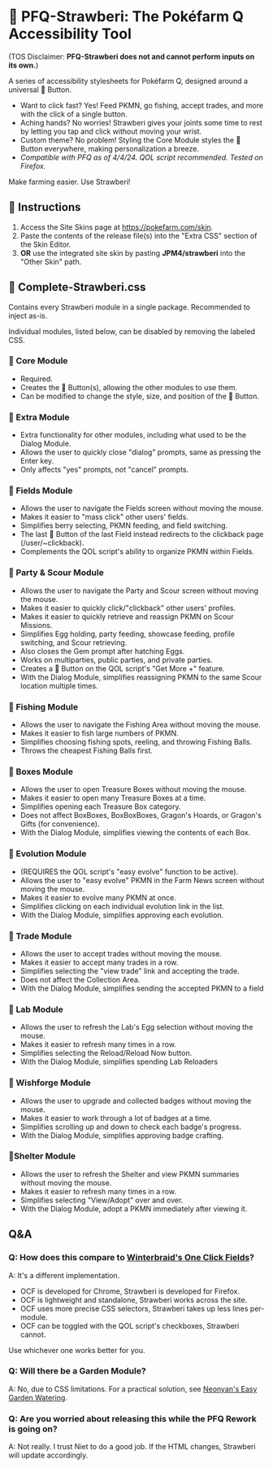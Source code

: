 # 🍓 PFQ-Strawberi: The Pokéfarm Q Accessibility Tool
(TOS Disclaimer: **PFQ-Strawberi does not and cannot perform inputs on its own.**)

A series of accessibility stylesheets for Pokéfarm Q, designed around a universal 🍓 Button.
- Want to click fast? Yes! Feed PKMN, go fishing, accept trades, and more with the click of a single button.
- Aching hands? No worries! Strawberi gives your joints some time to rest by letting you tap and click without moving your wrist.
- Custom theme? No problem! Styling the Core Module styles the 🍓 Button everywhere, making personalization a breeze.
- *Compatible with PFQ as of 4/4/24. QOL script recommended. Tested on Firefox.*

Make farming easier. Use Strawberi!

## 🍓 Instructions
1. Access the Site Skins page at https://pokefarm.com/skin.
2. Paste the contents of the release file(s) into the "Extra CSS" section of the Skin Editor.
3. **OR** use the integrated site skin by pasting **JPM4/strawberi** into the "Other Skin" path.

## 🍓 Complete-Strawberi.css
Contains every Strawberi module in a single package. Recommended to inject as-is.

Individual modules, listed below, can be disabled by removing the labeled CSS.

### 🍓 Core Module
- Required.
- Creates the 🍓 Button(s), allowing the other modules to use them.
- Can be modified to change the style, size, and position of the 🍓 Button.

### 🍓 Extra Module
- Extra functionality for other modules, including what used to be the Dialog Module.
- Allows the user to quickly close "dialog" prompts, same as pressing the Enter key.
- Only affects "yes" prompts, not "cancel" prompts.

### 🍓 Fields Module
- Allows the user to navigate the Fields screen without moving the mouse.
- Makes it easier to "mass click" other users' fields.
- Simplifies berry selecting, PKMN feeding, and field switching.
- The last 🍓 Button of the last Field instead redirects to the clickback page (/user/~clickback).
- Complements the QOL script's ability to organize PKMN within Fields.

### 🍓 Party & Scour Module
- Allows the user to navigate the Party and Scour screen without moving the mouse.
- Makes it easier to quickly click/"clickback" other users' profiles.
- Makes it easier to quickly retrieve and reassign PKMN on Scour Missions.
- Simplifies Egg holding, party feeding, showcase feeding, profile switching, and Scour retrieving.
- Also closes the Gem prompt after hatching Eggs.
- Works on multiparties, public parties, and private parties.
- Creates a 🍓 Button on the QOL script's "Get More +" feature.
- With the Dialog Module, simplifies reassigning PKMN to the same Scour location multiple times.

### 🍓 Fishing Module
- Allows the user to navigate the Fishing Area without moving the mouse.
- Makes it easier to fish large numbers of PKMN.
- Simplifies choosing fishing spots, reeling, and throwing Fishing Balls.
- Throws the cheapest Fishing Balls first.

### 🍓 Boxes Module
- Allows the user to open Treasure Boxes without moving the mouse.
- Makes it easier to open many Treasure Boxes at a time.
- Simplifies opening each Treasure Box category.
- Does not affect BoxBoxes, BoxBoxBoxes, Gragon's Hoards, or Gragon's Gifts (for convenience).
- With the Dialog Module, simplifies viewing the contents of each Box.

### 🍓 Evolution Module
- (REQUIRES the QOL script's "easy evolve" function to be active).
- Allows the user to "easy evolve" PKMN in the Farm News screen without moving the mouse.
- Makes it easier to evolve many PKMN at once.
- Simplifies clicking on each individual evolution link in the list.
- With the Dialog Module, simplifies approving each evolution.

### 🍓 Trade Module
- Allows the user to accept trades without moving the mouse.
- Makes it easier to accept many trades in a row.
- Simplifies selecting the "view trade" link and accepting the trade.
- Does not affect the Collection Area.
- With the Dialog Module, simplifies sending the accepted PKMN to a field

### 🍓 Lab Module
- Allows the user to refresh the Lab's Egg selection without moving the mouse.
- Makes it easier to refresh many times in a row.
- Simplifies selecting the Reload/Reload Now button.
- With the Dialog Module, simplifies spending Lab Reloaders

### 🍓 Wishforge Module
- Allows the user to upgrade and collected badges without moving the mouse.
- Makes it easier to work through a lot of badges at a time.
- Simplifies scrolling up and down to check each badge's progress.
- With the Dialog Module, simplifies approving badge crafting.

### 🍓Shelter Module
- Allows the user to refresh the Shelter and view PKMN summaries without moving the mouse.
- Makes it easier to refresh many times in a row.
- Simplifies selecting "View/Adopt" over and over.
- With the Dialog Module, adopt a PKMN immediately after viewing it.

## Q&A

### Q: How does this compare to [Winterbraid's One Click Fields](https://pfq.link/~Mzx6)?
A: It's a different implementation.
- OCF is developed for Chrome, Strawberi is developed for Firefox.
- OCF is lightweight and standalone, Strawberi works across the site.
- OCF uses more precise CSS selectors, Strawberi takes up less lines per-module.
- OCF can be toggled with the QOL script's checkboxes, Strawberi cannot.

Use whichever one works better for you.

### Q: Will there be a Garden Module?
A: No, due to CSS limitations. For a practical solution, see [Neonyan's Easy Garden Watering](https://pfq.link/~V9yD).

### Q: Are you worried about releasing this while the PFQ Rework is going on?
A: Not really. I trust Niet to do a good job. If the HTML changes, Strawberi will update accordingly.
